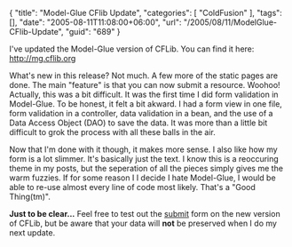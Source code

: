 {
	"title": "Model-Glue CFlib Update",
	"categories": [
		"ColdFusion"
	],
	"tags": [],
	"date": "2005-08-11T11:08:00+06:00",
	"url": "/2005/08/11/ModelGlue-CFlib-Update",
	"guid": "689"
}

I've updated the Model-Glue version of CFLib. You can find it here: <a href="http://mg.cflib.org">http://mg.cflib.org</a>

What's new in this release? Not much. A few more of the static pages are done. The main "feature" is that you can now submit a resource. Woohoo! Actually, this was a bit difficult. It was the first time I did form validation in Model-Glue. To be honest, it felt a bit akward. I had a form view in one file, form validation in a controller, data validation in a bean, and the use of a Data Access Object (DAO) to save the data. It was more than a little  bit difficult to grok the process with all these balls in the air.

Now that I'm done with it though, it makes more sense. I also like how my form is a lot slimmer. It's basically just the text.  I know this is a reoccuring theme in my posts, but the seperation of all the pieces simply gives me the warm fuzzies. If for some reason I I decide I hate Model-Glue, I would be able to re-use almost every line of code most likely. That's a "Good Thing(tm)".

<b>Just to be clear...</b> Feel free to test out the <a href="http://mg.cflib.org/submit">submit</a> form on the new version of CFLib, but be aware that your data will <b>not</b> be preserved when I do my next update.